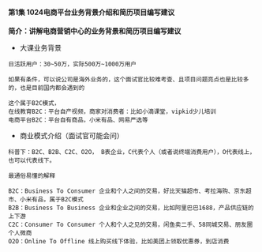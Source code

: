 #### 第1集  1024电商平台业务背景介绍和简历项目编写建议

**简介：讲解电商营销中心的业务背景和简历项目编写建议**

* 大课业务背景

```
日活跃用户：30~50万，实际500万~1000万用户

如果有条件，可以说公司是海外业务的，这个面试官比较难考查、且项目问题亮点也是比较多的，也是目前国内都会遇到的

这个属于B2C模式，
在线教育B2C：平台自产视频，商家对消费者：比如小滴课堂，vipkid少儿培训
电商平台B2C：平台自有商品，小米有品、网易严选等
```
* 商业模式介绍（面试官可能会问）

```
科普下：B2C、B2B、C2C、O2O， B表企业，C代表个人（或者说终端消费用户），O代表线上，也可以代表线下。

最通俗易懂的解释

B2C：Business To Consumer 企业和个人之间的交易，好比天猫超市、考拉海购、京东超市、小米有品，属于B2C模式
B2B：Business To Business 企业和企业之间的交易，比如阿里巴巴1688，产品供应链的上下游
C2C：Consumer To Consumer 个人和个人之见的交易，闲鱼卖二手、58同城交易、朋友圈个人微商
O2O：Online To Offline 线上购买线下体验，比如美团上领取优惠券，到店消费
```
<!--stackedit_data:
eyJoaXN0b3J5IjpbMTUwODQzODgwMF19
-->
